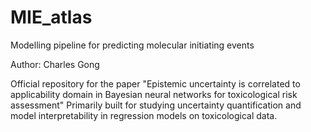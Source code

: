 # MIE_atlas
Modelling pipeline for predicting molecular initiating events

Author: Charles Gong

Official repository for the paper "Epistemic uncertainty is correlated to applicability domain in Bayesian neural networks for toxicological risk assessment"
Primarily built for studying uncertainty quantification and model interpretability in regression models on toxicological data. 
